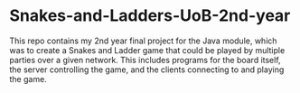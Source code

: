 # Snakes-and-Ladders-UoB-2nd-year

This repo contains my 2nd year final project for the Java module, which was to create a Snakes and Ladder game that could be played by multiple parties over a given network. This includes programs for the board itself, the server controlling the game, and the clients connecting to and playing the game.
